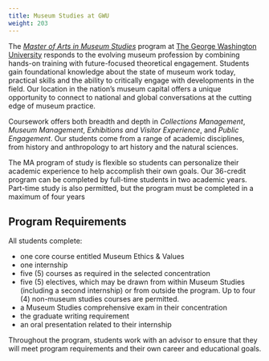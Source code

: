 ```yaml
---
title: Museum Studies at GWU
weight: 203
---
```


The [*Master of Arts in Museum Studies*](https://corcoran.gwu.edu/museum-studies) program at [The George Washington University](https://www.gwu.edu/) responds to the evolving museum profession by combining hands-on training with future-focused theoretical engagement.  Students gain foundational knowledge about the state of museum work today, practical skills and the ability to critically engage with developments in the field. Our location in the nation’s museum capital offers a unique opportunity to connect to national and global conversations at the cutting edge of museum practice.

Coursework offers both breadth and depth in *Collections Management*, *Museum Management*, *Exhibitions and Visitor Experience*, and *Public Engagement*. Our students come from a range of academic disciplines, from history and anthropology to art history and the natural sciences.

The MA program of study is flexible so students can personalize their academic experience to help accomplish their own goals. Our 36-credit program can be completed by full-time students in two academic years. Part-time study is also permitted, but the program must be completed in a maximum of four years

## Program Requirements
All students complete:  

- one core course entitled Museum Ethics & Values
- one internship
- five (5) courses as required in the selected concentration
- five (5) electives, which may be drawn from within Museum Studies (including a second internship) or from outside the program. Up to four (4) non-museum studies courses are permitted.
- a Museum Studies comprehensive exam in their concentration
- the graduate writing requirement
- an oral presentation related to their internship

Throughout the program, students work with an advisor to ensure that they will meet program requirements and their own career and educational goals.
